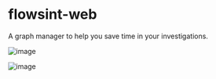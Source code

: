 # flowsint-web

A graph manager to help you save time in your investigations.

![image](https://github.com/user-attachments/assets/1585593b-85e9-40c7-a39b-1c8f50af6b52)

![image](https://github.com/user-attachments/assets/7e7a5fc9-80d8-4d41-a0cc-0204e9f1b2cd)
